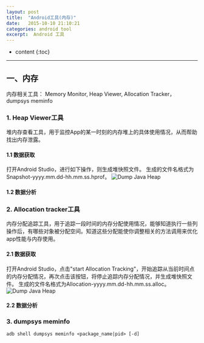 ```yaml
---
layout: post
title:  "Android工具(内存)"
date:   2015-10-10 21:10:21
categories: android tool
excerpt:  Android 工具
---
```


* content
{:toc}


---

## 一、内存
内存相关工具：
Memory Monitor, Heap Viewer, Allocation Tracker， dumpsys meminfo

### 1. Heap Viewer工具

堆内存查看工具，用于监控App的某一时刻的内存堆上的具体使用情况，从而帮助找出内存泄露。

#### 1.1 数据获取
打开Android Studio，进行如下操作，则生成堆快照文件。 生成的文件名格式为Snapshot-yyyy.mm.dd-hh.mm.ss.hprof。
![Dump Java Heap](http://i.imgur.com/95smxLR.png)

#### 1.2 数据分析

### 2. Allocation tracker工具

内存分配追踪工具，用于追踪一段时间的内存分配使用情况，能够知道执行一些列操作后，有哪些对象被分配空间。知道这些分配能使你调整相关的方法调用来优化app性能与内存使用。

#### 2.1 数据获取
打开Android Studio，点击"start Allocation Tracking"，开始追踪从当前时间点的内存分配情况，再次点击该按钮，将停止追踪内存分配情况，并生成堆快照文件。 生成的文件名格式为Allocation-yyyy.mm.dd-hh.mm.ss.alloc。
![Dump Java Heap](http://i.imgur.com/95smxLR.png)

#### 2.2 数据分析

### 3. dumpsys meminfo
	adb shell dumpsys meminfo <package_name|pid> [-d]


